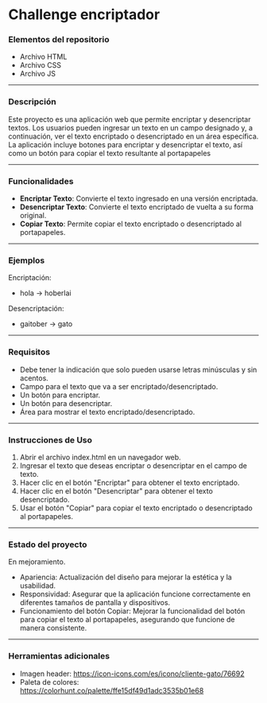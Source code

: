 # Challenge encriptador


### Elementos del repositorio
- Archivo HTML
- Archivo CSS
- Archivo JS

---
### Descripción
Este proyecto es una aplicación web que permite encriptar y desencriptar textos.
Los usuarios pueden ingresar un texto en un campo designado y, a continuación, ver el texto encriptado o desencriptado en un área específica.
La aplicación incluye botones para encriptar y desencriptar el texto, así como un botón para copiar el texto resultante al portapapeles

---
### Funcionalidades
* **Encriptar Texto**: Convierte el texto ingresado en una versión encriptada.
* **Desencriptar Texto**: Convierte el texto encriptado de vuelta a su forma original.
* **Copiar Texto**: Permite copiar el texto encriptado o desencriptado al portapapeles.

---
### Ejemplos
Encriptación:
*  hola -> hoberlai

Desencriptación:
* gaitober -> gato

---
### Requisitos
* Debe tener la indicación que solo pueden usarse letras minúsculas y sin acentos.
* Campo para el texto que va a ser encriptado/desencriptado.
* Un botón para encriptar.
* Un botón para desencriptar.
* Área para mostrar el texto encriptado/desencriptado.

---
### Instrucciones de Uso
1. Abrir el archivo index.html en un navegador web.
2. Ingresar el texto que deseas encriptar o desencriptar en el campo de texto.
3. Hacer clic en el botón "Encriptar" para obtener el texto encriptado.
4. Hacer clic en el botón "Desencriptar" para obtener el texto desencriptado.
5. Usar el botón "Copiar" para copiar el texto encriptado o desencriptado al portapapeles.

---
### Estado del proyecto
En mejoramiento.
* Apariencia: Actualización del diseño para mejorar la estética y la usabilidad.
* Responsividad: Asegurar que la aplicación funcione correctamente en diferentes tamaños de pantalla y dispositivos.
* Funcionamiento del botón Copiar: Mejorar la funcionalidad del botón para copiar el texto al portapapeles, asegurando que funcione de manera consistente.

---
### Herramientas adicionales
* Imagen header: https://icon-icons.com/es/icono/cliente-gato/76692
* Paleta de colores: https://colorhunt.co/palette/ffe15df49d1adc3535b01e68
